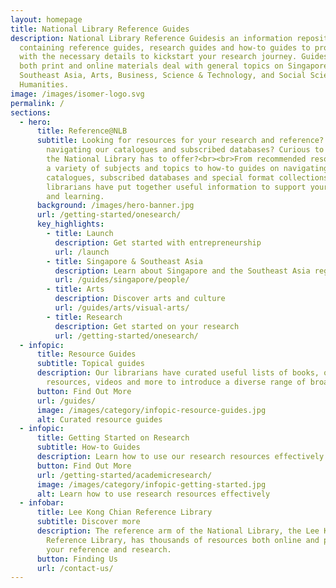 ```yaml
---
layout: homepage
title: National Library Reference Guides
description: National Library Reference Guidesis an information repository
  containing reference guides, research guides and how-to guides to provide you
  with the necessary details to kickstart your research journey. Guides covering
  both print and online materials deal with general topics on Singapore &
  Southeast Asia, Arts, Business, Science & Technology, and Social Science &
  Humanities.
image: /images/isomer-logo.svg
permalink: /
sections:
  - hero:
      title: Reference@NLB
      subtitle: Looking for resources for your research and reference? Need help
        navigating our catalogues and subscribed databases? Curious to know what
        the National Library has to offer?<br><br>From recommended resources on
        a variety of subjects and topics to how-to guides on navigating our
        catalogues, subscribed databases and special format collections, our
        librarians have put together useful information to support your research
        and learning.
      background: /images/hero-banner.jpg
      url: /getting-started/onesearch/
      key_highlights:
        - title: Launch
          description: Get started with entrepreneurship
          url: /launch
        - title: Singapore & Southeast Asia
          description: Learn about Singapore and the Southeast Asia region
          url: /guides/singapore/people/
        - title: Arts
          description: Discover arts and culture
          url: /guides/arts/visual-arts/
        - title: Research
          description: Get started on your research
          url: /getting-started/onesearch/
  - infopic:
      title: Resource Guides
      subtitle: Topical guides
      description: Our librarians have curated useful lists of books, online
        resources, videos and more to introduce a diverse range of broad topics.
      button: Find Out More
      url: /guides/
      image: /images/category/infopic-resource-guides.jpg
      alt: Curated resource guides
  - infopic:
      title: Getting Started on Research
      subtitle: How-to Guides
      description: Learn how to use our research resources effectively.
      button: Find Out More
      url: /getting-started/academicresearch/
      image: /images/category/infopic-getting-started.jpg
      alt: Learn how to use research resources effectively
  - infobar:
      title: Lee Kong Chian Reference Library
      subtitle: Discover more
      description: The reference arm of the National Library, the Lee Kong Chian
        Reference Library, has thousands of resources both online and print for
        your reference and research.
      button: Finding Us
      url: /contact-us/
---
```

